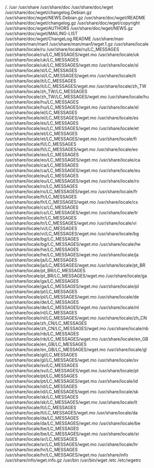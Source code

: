 /.
/usr
/usr/share
/usr/share/doc
/usr/share/doc/wget
/usr/share/doc/wget/changelog.Debian.gz
/usr/share/doc/wget/NEWS.Debian.gz
/usr/share/doc/wget/README
/usr/share/doc/wget/changelog.gz
/usr/share/doc/wget/copyright
/usr/share/doc/wget/AUTHORS
/usr/share/doc/wget/NEWS.gz
/usr/share/doc/wget/MAILING-LIST
/usr/share/doc/wget/ChangeLog.README
/usr/share/man
/usr/share/man/man1
/usr/share/man/man1/wget.1.gz
/usr/share/locale
/usr/share/locale/ru
/usr/share/locale/ru/LC_MESSAGES
/usr/share/locale/ru/LC_MESSAGES/wget.mo
/usr/share/locale/uk
/usr/share/locale/uk/LC_MESSAGES
/usr/share/locale/uk/LC_MESSAGES/wget.mo
/usr/share/locale/sl
/usr/share/locale/sl/LC_MESSAGES
/usr/share/locale/sl/LC_MESSAGES/wget.mo
/usr/share/locale/it
/usr/share/locale/it/LC_MESSAGES
/usr/share/locale/it/LC_MESSAGES/wget.mo
/usr/share/locale/zh_TW
/usr/share/locale/zh_TW/LC_MESSAGES
/usr/share/locale/zh_TW/LC_MESSAGES/wget.mo
/usr/share/locale/hu
/usr/share/locale/hu/LC_MESSAGES
/usr/share/locale/hu/LC_MESSAGES/wget.mo
/usr/share/locale/el
/usr/share/locale/el/LC_MESSAGES
/usr/share/locale/el/LC_MESSAGES/wget.mo
/usr/share/locale/es
/usr/share/locale/es/LC_MESSAGES
/usr/share/locale/es/LC_MESSAGES/wget.mo
/usr/share/locale/et
/usr/share/locale/et/LC_MESSAGES
/usr/share/locale/et/LC_MESSAGES/wget.mo
/usr/share/locale/fi
/usr/share/locale/fi/LC_MESSAGES
/usr/share/locale/fi/LC_MESSAGES/wget.mo
/usr/share/locale/eo
/usr/share/locale/eo/LC_MESSAGES
/usr/share/locale/eo/LC_MESSAGES/wget.mo
/usr/share/locale/ca
/usr/share/locale/ca/LC_MESSAGES
/usr/share/locale/ca/LC_MESSAGES/wget.mo
/usr/share/locale/eu
/usr/share/locale/eu/LC_MESSAGES
/usr/share/locale/eu/LC_MESSAGES/wget.mo
/usr/share/locale/ro
/usr/share/locale/ro/LC_MESSAGES
/usr/share/locale/ro/LC_MESSAGES/wget.mo
/usr/share/locale/fr
/usr/share/locale/fr/LC_MESSAGES
/usr/share/locale/fr/LC_MESSAGES/wget.mo
/usr/share/locale/cs
/usr/share/locale/cs/LC_MESSAGES
/usr/share/locale/cs/LC_MESSAGES/wget.mo
/usr/share/locale/tr
/usr/share/locale/tr/LC_MESSAGES
/usr/share/locale/tr/LC_MESSAGES/wget.mo
/usr/share/locale/vi
/usr/share/locale/vi/LC_MESSAGES
/usr/share/locale/vi/LC_MESSAGES/wget.mo
/usr/share/locale/bg
/usr/share/locale/bg/LC_MESSAGES
/usr/share/locale/bg/LC_MESSAGES/wget.mo
/usr/share/locale/he
/usr/share/locale/he/LC_MESSAGES
/usr/share/locale/he/LC_MESSAGES/wget.mo
/usr/share/locale/ja
/usr/share/locale/ja/LC_MESSAGES
/usr/share/locale/ja/LC_MESSAGES/wget.mo
/usr/share/locale/pt_BR
/usr/share/locale/pt_BR/LC_MESSAGES
/usr/share/locale/pt_BR/LC_MESSAGES/wget.mo
/usr/share/locale/ga
/usr/share/locale/ga/LC_MESSAGES
/usr/share/locale/ga/LC_MESSAGES/wget.mo
/usr/share/locale/pl
/usr/share/locale/pl/LC_MESSAGES
/usr/share/locale/pl/LC_MESSAGES/wget.mo
/usr/share/locale/de
/usr/share/locale/de/LC_MESSAGES
/usr/share/locale/de/LC_MESSAGES/wget.mo
/usr/share/locale/nl
/usr/share/locale/nl/LC_MESSAGES
/usr/share/locale/nl/LC_MESSAGES/wget.mo
/usr/share/locale/zh_CN
/usr/share/locale/zh_CN/LC_MESSAGES
/usr/share/locale/zh_CN/LC_MESSAGES/wget.mo
/usr/share/locale/nb
/usr/share/locale/nb/LC_MESSAGES
/usr/share/locale/nb/LC_MESSAGES/wget.mo
/usr/share/locale/en_GB
/usr/share/locale/en_GB/LC_MESSAGES
/usr/share/locale/en_GB/LC_MESSAGES/wget.mo
/usr/share/locale/gl
/usr/share/locale/gl/LC_MESSAGES
/usr/share/locale/gl/LC_MESSAGES/wget.mo
/usr/share/locale/sv
/usr/share/locale/sv/LC_MESSAGES
/usr/share/locale/sv/LC_MESSAGES/wget.mo
/usr/share/locale/pt
/usr/share/locale/pt/LC_MESSAGES
/usr/share/locale/pt/LC_MESSAGES/wget.mo
/usr/share/locale/id
/usr/share/locale/id/LC_MESSAGES
/usr/share/locale/id/LC_MESSAGES/wget.mo
/usr/share/locale/sk
/usr/share/locale/sk/LC_MESSAGES
/usr/share/locale/sk/LC_MESSAGES/wget.mo
/usr/share/locale/lt
/usr/share/locale/lt/LC_MESSAGES
/usr/share/locale/lt/LC_MESSAGES/wget.mo
/usr/share/locale/da
/usr/share/locale/da/LC_MESSAGES
/usr/share/locale/da/LC_MESSAGES/wget.mo
/usr/share/locale/be
/usr/share/locale/be/LC_MESSAGES
/usr/share/locale/be/LC_MESSAGES/wget.mo
/usr/share/locale/sr
/usr/share/locale/sr/LC_MESSAGES
/usr/share/locale/sr/LC_MESSAGES/wget.mo
/usr/share/locale/hr
/usr/share/locale/hr/LC_MESSAGES
/usr/share/locale/hr/LC_MESSAGES/wget.mo
/usr/share/info
/usr/share/info/wget.info.gz
/usr/bin
/usr/bin/wget
/etc
/etc/wgetrc
